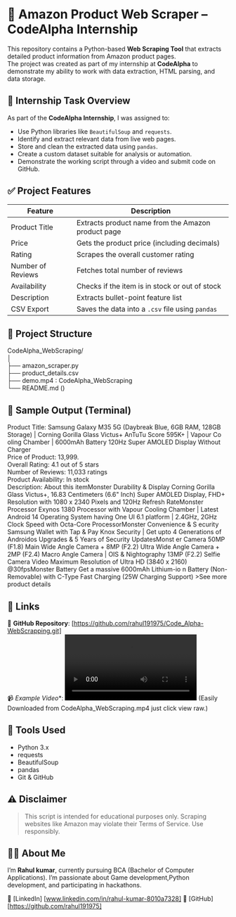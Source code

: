 # 🛒 Amazon Product Web Scraper – CodeAlpha Internship

This repository contains a Python-based **Web Scraping Tool** that extracts detailed product information from Amazon product pages.  
The project was created as part of my internship at **CodeAlpha** to demonstrate my ability to work with data extraction, HTML parsing, and data storage.


## 🚀 Internship Task Overview

As part of the **CodeAlpha Internship**, I was assigned to:

- Use Python libraries like `BeautifulSoup` and `requests`.
- Identify and extract relevant data from live web pages.
- Store and clean the extracted data using `pandas`.
- Create a custom dataset suitable for analysis or automation.
- Demonstrate the working script through a video and submit code on GitHub.


## ✅ Project Features

| Feature                 | Description                                                 |
|------------------------|-------------------------------------------------------------|
| Product Title          | Extracts product name from the Amazon product page          |
| Price                  | Gets the product price (including decimals)                 |
| Rating                 | Scrapes the overall customer rating                         |
| Number of Reviews      | Fetches total number of reviews                             |
| Availability           | Checks if the item is in stock or out of stock             |
| Description            | Extracts bullet-point feature list                          |
| CSV Export             | Saves the data into a `.csv` file using `pandas`            |


## 📁 Project Structure

CodeAlpha_WebScraping/
<br>
│
<br>
├── amazon_scraper.py 
<br>
├── product_details.csv 
<br>
├── demo.mp4 : CodeAlpha_WebScraping
<br>
└── README.md ()


## 🧪 Sample Output (Terminal)

Product Title: Samsung Galaxy M35 5G (Daybreak Blue, 6GB RAM, 128GB Storage) | Corning Gorilla Glass Victus+ AnTuTu Score 595K+ | Vapour Co oling Chamber | 6000mAh Battery 120Hz Super AMOLED Display Without Charger
<br>
Price of Product: 13,999.
<br>
Overall Rating: 4.1 out of 5 stars
<br>
Number of Reviews: 11,033 ratings
<br>
Product Availability: In stock
<br>
Description: About this itemMonster Durability & Display Corning Gorilla Glass Victus+, 16.83 Centimeters (6.6" Inch) Super AMOLED Display, FHD+ Resolution with 1080 x 2340 Pixels and 120Hz Refresh RateMonster Processor Exynos 1380 Processor with Vapour Cooling Chamber | Latest Android 14 Operating System having One UI 6.1 platform | 2.4GHz, 2GHz Clock Speed with Octa-Core ProcessorMonster Convenience & S ecurity Samsung Wallet with Tap & Pay Knox Security | Get upto 4 Generations of Androidos Upgrades & 5 Years of Security UpdatesMonst er Camera 50MP (F1.8) Main Wide Angle Camera + 8MP (F2.2) Ultra Wide Angle Camera + 2MP (F2.4) Macro Angle Camera | OIS & Nightography 13MP (F2.2) Selfie Camera Video Maximum Resolution of Ultra HD (3840 x 2160) @30fpsMonster Battery Get a massive 6000mAh Lithium-io n Battery (Non-Removable) with C-Type Fast Charging (25W Charging Support) >See more product details


## 🔗 Links

📂 **GitHub Repository**: [https://github.com/rahul191975/Code_Alpha-WebScrapping.git]  
📹 *Example Video**: <video controls src="CodeAlpha_WebScraping.mp4" title="Title"></video> (Easily Downloaded from CodeAlpha_WebScraping.mp4 just click view raw.)


## 🧠 Tools Used

- Python 3.x  
- requests  
- BeautifulSoup  
- pandas  
- Git & GitHub


## ⚠️ Disclaimer

> This script is intended for educational purposes only. Scraping websites like Amazon may violate their Terms of Service. Use responsibly.


## 🙋‍♂️ About Me

I’m **Rahul kumar**, currently pursuing BCA (Bachelor of Computer Applications). I’m passionate about Game development,Python development, and participating in hackathons.

📌 [LinkedIn] [www.linkedin.com/in/rahul-kumar-8010a7328]
📌 [GitHub]  [https://github.com/rahul191975]

